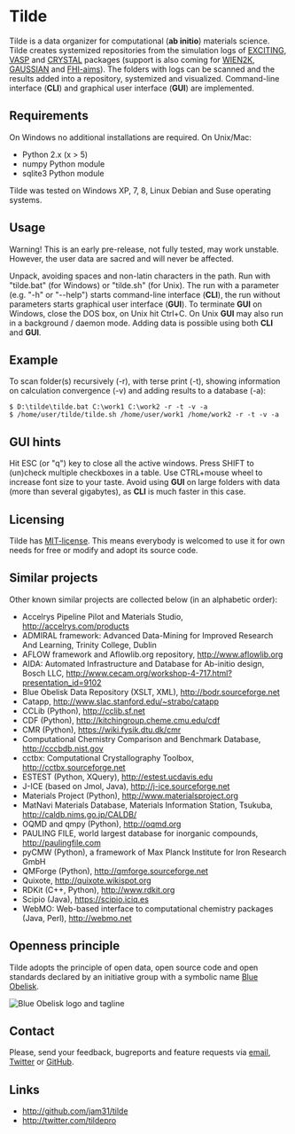 Tilde
==========

Tilde is a data organizer for computational (**ab initio**) materials science. Tilde creates systemized repositories from the simulation logs of [EXCITING](http://exciting-code.org), [VASP](http://www.vasp.at) and [CRYSTAL](http://www.crystal.unito.it) packages (support is also coming for [WIEN2K](http://www.wien2k.at), [GAUSSIAN](http://gaussian.com) and [FHI-aims](http://aims.fhi-berlin.mpg.de)). The folders with logs can be scanned and the results added into a repository, systemized and visualized. Command-line interface (**CLI**) and graphical user interface (**GUI**) are implemented.

## Requirements

On Windows no additional installations are required.
On Unix/Mac:

- Python 2.x (x > 5)
- numpy Python module
- sqlite3 Python module

Tilde was tested on Windows XP, 7, 8, Linux Debian and Suse operating systems.

## Usage

Warning! This is an early pre-release, not fully tested, may work unstable. However, the user data are sacred and will never be affected.

Unpack, avoiding spaces and non-latin characters in the path. Run with "tilde.bat" (for Windows) or "tilde.sh" (for Unix). The run with a parameter (e.g. "-h" or "--help") starts command-line interface (**CLI**), the run without parameters starts graphical user interface (**GUI**). To terminate **GUI** on Windows, close the DOS box, on Unix hit Ctrl+C. On Unix **GUI** may also run in a background / daemon mode. Adding data is possible using both **CLI** and **GUI**.

## Example

To scan folder(s) recursively (-r), with terse print (-t), showing information on calculation convergence (-v) and adding results to a database (-a):

    $ D:\tilde\tilde.bat C:\work1 C:\work2 -r -t -v -a
    $ /home/user/tilde/tilde.sh /home/user/work1 /home/work2 -r -t -v -a

## GUI hints

Hit ESC (or "q") key to close all the active windows. Press SHIFT to (un)check multiple checkboxes in a table. Use CTRL+mouse wheel to increase font size to your taste. Avoid using **GUI** on large folders with data (more than several gigabytes), as **CLI** is much faster in this case.

## Licensing

Tilde has [MIT-license](http://en.wikipedia.org/wiki/MIT_License). This means everybody is welcomed to use it for own needs for free or modify and adopt its source code.

## Similar projects

Other known similar projects are collected below (in an alphabetic order):

- Accelrys Pipeline Pilot and Materials Studio, http://accelrys.com/products
- ADMIRAL framework: Advanced Data-Mining for Improved Research And Learning, Trinity College, Dublin
- AFLOW framework and Aflowlib.org repository, http://www.aflowlib.org
- AIDA: Automated Infrastructure and Database for Ab-initio design, Bosch LLC, http://www.cecam.org/workshop-4-717.html?presentation_id=9102
- Blue Obelisk Data Repository (XSLT, XML), http://bodr.sourceforge.net
- Catapp, http://www.slac.stanford.edu/~strabo/catapp
- CCLib (Python), http://cclib.sf.net
- CDF (Python), http://kitchingroup.cheme.cmu.edu/cdf
- CMR (Python), https://wiki.fysik.dtu.dk/cmr
- Computational Chemistry Comparison and Benchmark Database, http://cccbdb.nist.gov
- cctbx: Computational Crystallography Toolbox, http://cctbx.sourceforge.net
- ESTEST (Python, XQuery), http://estest.ucdavis.edu
- J-ICE (based on Jmol, Java), http://j-ice.sourceforge.net
- Materials Project (Python), http://www.materialsproject.org
- MatNavi Materials Database, Materials Information Station, Tsukuba, http://caldb.nims.go.jp/CALDB/
- OQMD and qmpy (Python), http://oqmd.org
- PAULING FILE, world largest database for inorganic compounds, http://paulingfile.com
- pyCMW (Python), a framework of Max Planck Institute for Iron Research GmbH
- QMForge (Python), http://qmforge.sourceforge.net
- Quixote, http://quixote.wikispot.org
- RDKit (C++, Python), http://www.rdkit.org
- Scipio (Java), https://scipio.iciq.es
- WebMO: Web-based interface to computational chemistry packages (Java, Perl), http://webmo.net

## Openness principle

Tilde adopts the principle of open data, open source code and open standards declared by an initiative group with a symbolic name [Blue Obelisk](http://www.jcheminf.com/content/3/1/37).

![Blue Obelisk logo and tagline](https://wwwtilda.googlecode.com/files/blue_obelisk.gif)

## Contact

Please, send your feedback, bugreports and feature requests via [email](mailto:eb@tilde.pro), [Twitter](http://twitter.com/tildepro) or [GitHub](http://github.com/jam31/tilde/issues).

## Links

- http://github.com/jam31/tilde
- http://twitter.com/tildepro
